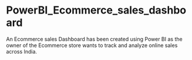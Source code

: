 # PowerBI_Ecommerce_sales_dashboard
An Ecommerce sales Dashboard has been created using Power BI as the owner of the Ecommerce store wants to track and analyze online sales across India.
